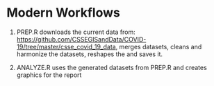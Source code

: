 # **Modern Workflows**

1. PREP.R downloads the current data from: https://github.com/CSSEGISandData/COVID-19/tree/master/csse_covid_19_data, 
merges datasets, cleans and harmonize the datasets, reshapes the and saves it. 

2. ANALYZE.R uses the generated datasets from PREP.R and creates graphics for the report
